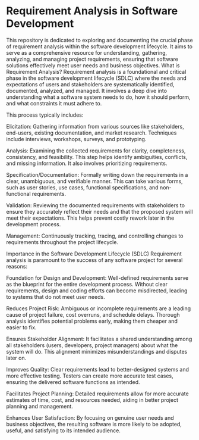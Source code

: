 # Requirement Analysis in Software Development
This repository is dedicated to exploring and documenting the crucial phase of requirement analysis within the software development lifecycle. It aims to serve as a comprehensive resource for understanding, gathering, analyzing, and managing project requirements, ensuring that software solutions effectively meet user needs and business objectives.
What is Requirement Analysis?
Requirement analysis is a foundational and critical phase in the software development lifecycle (SDLC) where the needs and expectations of users and stakeholders are systematically identified, documented, analyzed, and managed. It involves a deep dive into understanding what a software system needs to do, how it should perform, and what constraints it must adhere to.

This process typically includes:

Elicitation: Gathering information from various sources like stakeholders, end-users, existing documentation, and market research. Techniques include interviews, workshops, surveys, and prototyping.

Analysis: Examining the collected requirements for clarity, completeness, consistency, and feasibility. This step helps identify ambiguities, conflicts, and missing information. It also involves prioritizing requirements.

Specification/Documentation: Formally writing down the requirements in a clear, unambiguous, and verifiable manner. This can take various forms, such as user stories, use cases, functional specifications, and non-functional requirements.

Validation: Reviewing the documented requirements with stakeholders to ensure they accurately reflect their needs and that the proposed system will meet their expectations. This helps prevent costly rework later in the development process.

Management: Continuously tracking, tracing, and controlling changes to requirements throughout the project lifecycle.

Importance in the Software Development Lifecycle (SDLC)
Requirement analysis is paramount to the success of any software project for several reasons:

Foundation for Design and Development: Well-defined requirements serve as the blueprint for the entire development process. Without clear requirements, design and coding efforts can become misdirected, leading to systems that do not meet user needs.

Reduces Project Risk: Ambiguous or incomplete requirements are a leading cause of project failure, cost overruns, and schedule delays. Thorough analysis identifies potential problems early, making them cheaper and easier to fix.

Ensures Stakeholder Alignment: It facilitates a shared understanding among all stakeholders (users, developers, project managers) about what the system will do. This alignment minimizes misunderstandings and disputes later on.

Improves Quality: Clear requirements lead to better-designed systems and more effective testing. Testers can create more accurate test cases, ensuring the delivered software functions as intended.

Facilitates Project Planning: Detailed requirements allow for more accurate estimates of time, cost, and resources needed, aiding in better project planning and management.

Enhances User Satisfaction: By focusing on genuine user needs and business objectives, the resulting software is more likely to be adopted, useful, and satisfying to its intended audience.